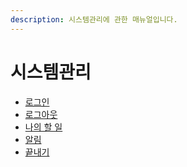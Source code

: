 ```yaml
---
description: 시스템관리에 관한 매뉴얼입니다.
---
```


# 시스템관리

* [로그인](login.md)
* [로그아웃](logout.md)
* [나의 할 일](9303.md)
* [알림]()
* [끝내기](end.md)



